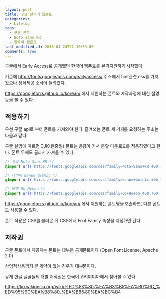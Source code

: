 ```yaml
---
layout: post
title: 구글 한국어 웹폰트
categories:
  - Lifelog
tags:
  - 구글 폰트
  - Noto sans KR
  - 한국어 웹폰트
last_modified_at: 2018-04-24T22:10+09:00
comments: true
---
```


구글에서 Early Access로 공개했던 한국어 웹폰트를 본격지원하기 시작했다.

기존에 <http://fonts.googleapis.com/earlyaccess/> 주소에서 font관련 css를 가져왔으나 정식제공 소식이 들려왔다.

<https://googlefonts.github.io/korean/> 에서 지원하는 폰트와 제작과정에 대한 설명 등을 볼 수 있다.

## 적용하기

우선 구글 api로 부터 폰트를 가져와야 한다. 즐겨쓰는 폰트 세 가지를 요청하는 주소는 다음과 같다.

구글 설명에 따르면 CJK(한중일) 폰트는 용량이 커서 분할 다운로드를 적용하였다고 한다. 폰트 두께도 골라서 가져올 수 있다.

```css
/* 구글 Noto Sans KR */
@import url('https://fonts.googleapis.com/css?family=Noto+Sans+KR:400,700');

/* 네이버 Nanum Gothic */
@import url('https://fonts.googleapis.com/css?family=Nanum+Gothic:400,700');

/* 배민 Do Hyeon */
@import url('https://fonts.googleapis.com/css?family=Do+Hyeon:400,700');
```

<https://googlefonts.github.io/korean/> 에서 지원하는 폰트명을 호출하면, 다른 폰트도 사용할 수 있다.

폰트 적용은 CSS를 불러온 뒤 CSS에서 Font Family 속성을 지정하면 된다.

## 저작권

구글 폰트에서 제공하는 폰트는 대부분 공개폰트이다 (Open Font License, Apache 2.0)

상업적사용까지 큰 제약이 없는 경우가 대부분이다.

공개 한글 글꼴들의 개별 저작권은 한국어 위키피디아에서 찾아볼 수 있다

<https://ko.wikipedia.org/wiki/%ED%8B%80:%EA%B3%B5%EA%B0%9C_%ED%95%9C%EA%B8%80_%EA%B8%80%EA%BC%B4>
